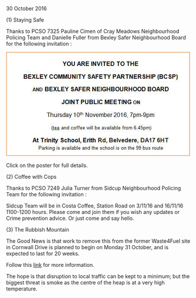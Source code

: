 30 October 2016

(1) Staying Safe

Thanks to PCSO 7325 Pauline Cimen of Cray Meadows Neighbourhood Policing Team and Danielle Fuller from Bexley Safer Neighbourhood Board for the following invitation :

[](http://www.northcrayresidents.org.uk/posters/poster63.pdf)

![Image](images/nm0116_1.gif)

Click on the poster for full details.

(2) Coffee with Cops

Thanks to PCSO 7249 Julia Turner from Sidcup Neighbourhood Policing Team for the following invitation :

Sidcup Team will be in Costa Coffee, Station Road on 3/11/16 and 16/11/16 1100-1200 hours. Please come and join them if you wish any updates or Crime prevention advice. Or just come and say hello.

(3) The Rubbish Mountain

The Good News is that work to remove this from the former Waste4Fuel site in Cornwall Drive is planned to begin on Monday 31 October, and is expected to last for 20 weeks.

Follow this [link](http://www.bromley.gov.uk/waste4fuel) for more information.

The hope is that disruption to local traffic can be kept to a minimum; but the biggest threat is smoke as the centre of the heap is at a very high temperature.
